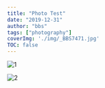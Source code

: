 ```yaml
---
title: "Photo Test"
date: "2019-12-31"
author: "bbs"
tags: ["photography"]
coverImg: './img/_BBS7471.jpg'
TOC: false
---
```


![1](./img/_BBS7471.jpg)

![2](./img/_BBS7418.jpg)
